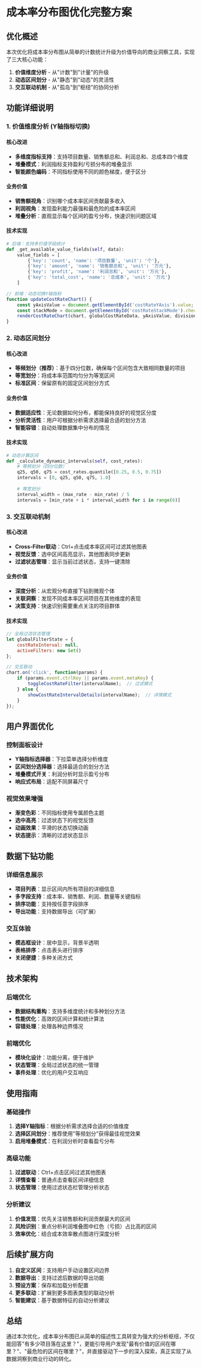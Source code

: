 # 成本率分布图优化完整方案

## 优化概述

本次优化将成本率分布图从简单的计数统计升级为价值导向的商业洞察工具，实现了三大核心功能：

1. **价值维度分析** - 从"计数"到"计量"的升级
2. **动态区间划分** - 从"静态"到"动态"的灵活性
3. **交互联动机制** - 从"孤岛"到"枢纽"的协同分析

## 功能详细说明

### 1. 价值维度分析 (Y轴指标切换)

#### 核心改进
- **多维度指标支持**：支持项目数量、销售额总和、利润总和、总成本四个维度
- **堆叠模式**：利润指标支持盈利/亏损分布的堆叠显示
- **智能颜色编码**：不同指标使用不同的颜色梯度，便于区分

#### 业务价值
- **销售额视角**：识别哪个成本率区间贡献最多收入
- **利润视角**：发现盈利能力最强和最危险的成本率区间
- **堆叠分析**：直观显示每个区间的盈亏分布，快速识别问题区域

#### 技术实现
```python
# 后端：支持多价值字段统计
def _get_available_value_fields(self, data):
    value_fields = [
        {'key': 'count', 'name': '项目数量', 'unit': '个'},
        {'key': 'amount', 'name': '销售额总和', 'unit': '万元'},
        {'key': 'profit', 'name': '利润总和', 'unit': '万元'},
        {'key': 'total_cost', 'name': '总成本', 'unit': '万元'}
    ]
```

```javascript
// 前端：动态切换Y轴指标
function updateCostRateChart() {
    const yAxisValue = document.getElementById('costRateYAxis').value;
    const stackMode = document.getElementById('costRateStackMode').checked;
    renderCostRateChart(chart, globalCostRateData, yAxisValue, divisionIndex, stackMode);
}
```

### 2. 动态区间划分

#### 核心改进
- **等频划分（推荐）**：基于四分位数，确保每个区间包含大致相同数量的项目
- **等宽划分**：将成本率范围均匀分为等宽区间
- **标准区间**：保留原有的固定区间划分方式

#### 业务价值
- **数据适应性**：无论数据如何分布，都能保持良好的视觉区分度
- **分析灵活性**：用户可根据分析需求选择最合适的划分方法
- **智能容错**：自动处理数据集中分布的情况

#### 技术实现
```python
# 动态计算区间
def _calculate_dynamic_intervals(self, cost_rates):
    # 等频划分（四分位数）
    q25, q50, q75 = cost_rates.quantile([0.25, 0.5, 0.75])
    intervals = [0, q25, q50, q75, 1.0]
    
    # 等宽划分
    interval_width = (max_rate - min_rate) / 5
    intervals = [min_rate + i * interval_width for i in range(6)]
```

### 3. 交互联动机制

#### 核心改进
- **Cross-Filter联动**：Ctrl+点击成本率区间可过滤其他图表
- **视觉反馈**：选中区间高亮显示，其他图表同步更新
- **过滤状态管理**：显示当前过滤状态，支持一键清除

#### 业务价值
- **深度分析**：从宏观分布直接下钻到微观个体
- **关联洞察**：发现不同成本率区间项目在其他维度的表现
- **决策支持**：快速识别需要重点关注的项目群体

#### 技术实现
```javascript
// 全局过滤状态管理
let globalFilterState = {
    costRateInterval: null,
    activeFilters: new Set()
};

// 交互联动
chart.on('click', function(params) {
    if (params.event.ctrlKey || params.event.metaKey) {
        toggleCostRateFilter(intervalName);  // 过滤模式
    } else {
        showCostRateIntervalDetails(intervalName);  // 详情模式
    }
});
```

## 用户界面优化

### 控制面板设计
- **Y轴指标选择器**：下拉菜单选择分析维度
- **区间划分选择器**：选择最适合的划分方法
- **堆叠模式开关**：利润分析时显示盈亏分布
- **响应式布局**：适配不同屏幕尺寸

### 视觉效果增强
- **渐变色彩**：不同指标使用专属颜色主题
- **选中高亮**：过滤状态下的视觉反馈
- **动画效果**：平滑的状态切换动画
- **状态提示**：清晰的过滤状态显示

## 数据下钻功能

### 详细信息展示
- **项目列表**：显示区间内所有项目的详细信息
- **多字段支持**：成本率、销售额、利润、数量等关键指标
- **排序功能**：支持按任意字段排序
- **导出功能**：支持数据导出（可扩展）

### 交互体验
- **模态框设计**：居中显示，背景半透明
- **表格排序**：点击表头进行排序
- **关闭便捷**：多种关闭方式

## 技术架构

### 后端优化
- **数据结构重构**：支持多维度统计和多种划分方法
- **性能优化**：高效的区间计算和统计算法
- **容错处理**：处理各种边界情况

### 前端优化
- **模块化设计**：功能分离，便于维护
- **状态管理**：全局过滤状态的统一管理
- **事件处理**：优化的用户交互响应

## 使用指南

### 基础操作
1. **选择Y轴指标**：根据分析需求选择合适的价值维度
2. **选择区间划分**：推荐使用"等频划分"获得最佳视觉效果
3. **启用堆叠模式**：在利润分析时查看盈亏分布

### 高级功能
1. **过滤联动**：Ctrl+点击区间过滤其他图表
2. **详情查看**：普通点击查看区间详细信息
3. **状态管理**：使用过滤状态栏管理分析状态

### 分析建议
1. **价值发现**：优先关注销售额和利润贡献最大的区间
2. **风险识别**：重点分析利润堆叠图中红色（亏损）占比高的区间
3. **效率优化**：结合成本效率散点图进行深度分析

## 后续扩展方向

1. **自定义区间**：支持用户手动设置区间边界
2. **数据导出**：支持过滤后数据的导出功能
3. **预设方案**：保存和加载分析配置
4. **更多联动**：扩展到更多图表类型的联动分析
5. **智能建议**：基于数据特征的自动分析建议

## 总结

通过本次优化，成本率分布图已从简单的描述性工具转变为强大的分析枢纽，不仅能回答"有多少项目落在这里？"，更能引导用户发现"最有价值的区间在哪里？"、"最危险的区间在哪里？"，并直接驱动下一步的深入探索，真正实现了从数据洞察到商业行动的转化。
